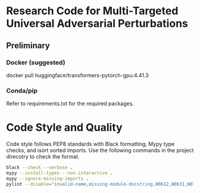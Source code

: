 # Research Code for Multi-Targeted Universal Adversarial Perturbations

## Preliminary

### Docker (suggested)
docker pull huggingface/transformers-pytorch-gpu:4.41.3

### Conda/pip
Refer to requirements.txt for the required packages.

# Code Style and Quality
Code style follows PEP8 standards with Black formatting, Mypy type checks, and isort sorted imports.
Use the following commands in the project direcotry to check the format.
```bash
black --check --verbose .
mypy --install-types --non-interactive .
mypy --ignore-missing-imports .
pylint --disable="invalid-name,missing-module-docstring,W0612,W0631,W0703,W0621,W0613,W0611,W1308,C0411,C0111,C0103,C0301,C0304,C0305,E1101,R0913,R0914,R0915,R0903,R0902" .
```